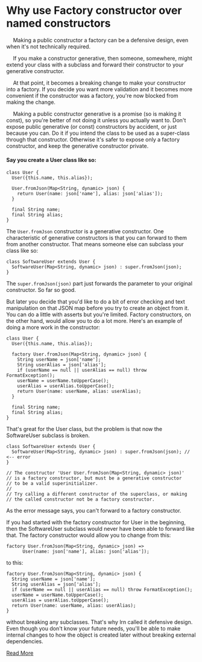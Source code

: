# Why use Factory constructor over named constructors

&emsp; Making a public constructor a factory can be a defensive design, even when it's not technically required.

&emsp; If you make a constructor generative, then someone, somewhere, might extend your class with a subclass and forward their constructor to your generative constructor.

&emsp; At that point, it becomes a breaking change to make your constructor into a factory. If you decide you want more validation and it becomes more convenient if the constructor was a factory, you're now blocked from making the change.

&emsp; Making a public constructor generative is a promise (so is making it const), so you're better of not doing it unless you actually want to. Don't expose public generative (or const) constructors by accident, or just because you can. Do it if you intend the class to be used as a super-class through that constructor. Otherwise it's safer to expose only a factory constructor, and keep the generative constructor private.

#### Say you create a User class like so:

```
class User {
  User({this.name, this.alias});

  User.fromJson(Map<String, dynamic> json) {
    return User(name: json['name'], alias: json['alias']);
  }

  final String name;
  final String alias;
}
```
The ```User.fromJson``` constructor is a generative constructor. One characteristic of generative constructors is that you can forward to them from another constructor. That means someone else can subclass your class like so:
```
class SoftwareUser extends User {
  SoftwareUser(Map<String, dynamic> json) : super.fromJson(json);
}
```
The ```super.fromJson(json)``` part just forwards the parameter to your original constructor. So far so good.

But later you decide that you'd like to do a bit of error checking and text manipulation on that JSON map before you try to create an object from it. You can do a little with asserts but you're limited. Factory constructors, on the other hand, would allow you to do a lot more. Here's an example of doing a more work in the constructor:
```
class User {
  User({this.name, this.alias});

  factory User.fromJson(Map<String, dynamic> json) {
    String userName = json['name'];
    String userAlias = json['alias'];
    if (userName == null || userAlias == null) throw FormatException();
    userName = userName.toUpperCase();
    userAlias = userAlias.toUpperCase();
    return User(name: userName, alias: userAlias);
  }

  final String name;
  final String alias;
}
```
That's great for the User class, but the problem is that now the SoftwareUser subclass is broken.
```
class SoftwareUser extends User {
  SoftwareUser(Map<String, dynamic> json) : super.fromJson(json); //   <-- error
}

// The constructor 'User User.fromJson(Map<String, dynamic> json)' 
// is a factory constructor, but must be a generative constructor 
// to be a valid superinitializer.
// 
// Try calling a different constructor of the superclass, or making 
// the called constructor not be a factory constructor.
```
As the error message says, you can't forward to a factory constructor.

If you had started with the factory constructor for User in the beginning, then the SoftwareUser subclass would never have been able to forward like that. The factory constructor would allow you to change from this:
```
factory User.fromJson(Map<String, dynamic> json) =>
      User(name: json['name'], alias: json['alias']);
```
to this:

```
factory User.fromJson(Map<String, dynamic> json) {
  String userName = json['name'];
  String userAlias = json['alias'];
  if (userName == null || userAlias == null) throw FormatException();
  userName = userName.toUpperCase();
  userAlias = userAlias.toUpperCase();
  return User(name: userName, alias: userAlias);
}
```
without breaking any subclasses. That's why lrn called it defensive design. Even though you don't know your future needs, you'll be able to make internal changes to how the object is created later without breaking external dependencies.

[Read More](https://stackoverflow.com/questions/64838782/why-use-factory-when-constructing-a-new-instance-from-a-map-structure/66117859#66117859)
